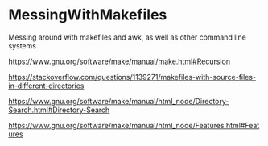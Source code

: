 # MessingWithMakefiles
Messing around with makefiles and awk, as well as other command line systems

https://www.gnu.org/software/make/manual/make.html#Recursion

https://stackoverflow.com/questions/1139271/makefiles-with-source-files-in-different-directories

https://www.gnu.org/software/make/manual/html_node/Directory-Search.html#Directory-Search

https://www.gnu.org/software/make/manual/html_node/Features.html#Features

